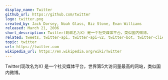 ```yaml
---
display_name: Twitter
github_url: https://github.com/twitter
logo: twitter.png
created_by: Jack Dorsey, Noah Glass, Biz Stone, Evan Williams
released: March 21, 2006
short_description: Twitter(现改名为X) 是一个社交媒体平台，类似国内微博。
related: tweets, twitter-api, twitter-api-v2, twitter-bot, twitter-client
topic: twitter
url: https://twitter.com
wikipedia_url: https://en.wikipedia.org/wiki/Twitter
---
```

Twitter(现改名为X) 是一个社交媒体平台，世界第5大访问量最高的网站，类似国内微博。